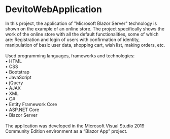 # DevitoWebApplication
In this project, the application of "Microsoft Blazor Server" technology is shown on the example of an online store. The project specifically shows the work of the online store with all the default functionalities, some of which are: Registration and login of users with confirmation of identity, manipulation of basic user data, shopping cart, wish list, making orders, etc.
<br><br>
Used programming languages, frameworks and technologies:
<br>• HTML
<br>• CSS
<br>• Bootstrap
<br>• JavaScript
<br>• jQuery
<br>• AJAX
<br>• XML
<br>• C#
<br>• Entity Framework Core
<br>• ASP.NET Core
<br>• Blazor Server
<br><br>
The application was developed in the Microsoft Visual Studio 2019 Community Edition environment as a “Blazor App” project.
